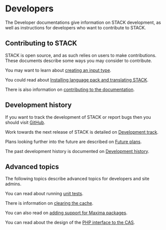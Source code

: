 # Developers

The Developer documentations give information on STACK development, as well as instructions for developers who want to contribute to STACK.

## Contributing to STACK

STACK is open source, and as such relies on users to make contributions. These documents describe some ways you may consider to contribute.

You may want to learn about [creating an input type](Creating_an_input_type.md).

You could read about [Installing language pack and translating STACK](Language_packs.md).

There is also information on [contributing to the documentation](Documentation.md).

## Development history

If you want to track the development of STACK or report bugs then you should visit [GitHub](https://github.com/maths/moodle-qtype_stack).

Work towards the next release of STACK is detailed on [Development track](Development_track.md).

Plans looking further into the future are described on [Future plans](Future_plans.md).

The past development history is documented on [Development history](Development_history.md).

## Advanced topics

The following topics describe advanced topics for developers and site admins.

You can read about running [unit tests](Unit_tests.md).

There is information on [clearing the cache](Question_state_caching.md).

You can also read on [adding support for Maxima packages](Maxima_packages.md).

You can read about the design of the [PHP interface to the CAS](PHP-CAS.md).
